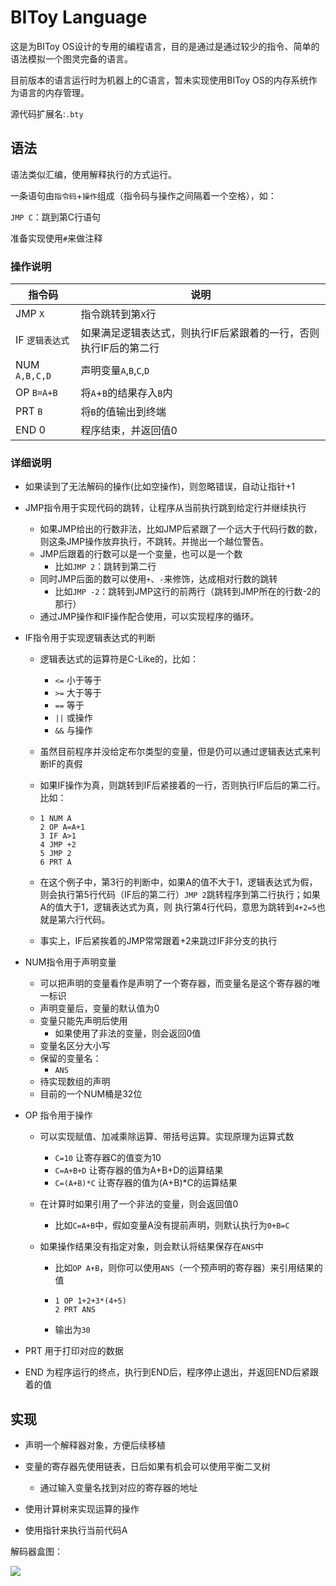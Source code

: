# BIToy Language

这是为BIToy OS设计的专用的编程语言，目的是通过是通过较少的指令、简单的语法模拟一个图灵完备的语言。

目前版本的语言运行时为机器上的C语言，暂未实现使用BIToy OS的内存系统作为语言的内存管理。

源代码扩展名:`.bty`

## 语法

语法类似汇编，使用解释执行的方式运行。

一条语句由`指令码`+`操作`组成（指令码与操作之间隔着一个空格），如：

`JMP C`：跳到第C行语句

准备实现使用`#`来做注释

### 操作说明

| 指令码          | 说明                                                         |
| --------------- | ------------------------------------------------------------ |
| JMP `X`         | 指令跳转到第`X`行                                            |
| IF `逻辑表达式` | 如果满足逻辑表达式，则执行IF后紧跟着的一行，否则执行IF后的第二行 |
| NUM `A,B,C,D`   | 声明变量`A`,`B`,`C`,`D`                                      |
| OP `B=A+B`      | 将`A`+`B`的结果存入`B`内                                     |
| PRT `B`         | 将`B`的值输出到终端                                          |
| END 0           | 程序结束，并返回值0                                          |

### 详细说明

* 如果读到了无法解码的操作(比如空操作)，则忽略错误，自动让指针+1

* JMP指令用于实现代码的跳转，让程序从当前执行跳到给定行并继续执行

  * 如果JMP给出的行数非法，比如JMP后紧跟了一个远大于代码行数的数，则这条JMP操作放弃执行，不跳转。并抛出一个越位警告。
  * JMP后跟着的行数可以是一个变量，也可以是一个数
    * 比如`JMP 2`：跳转到第二行
  * 同时JMP后面的数可以使用`+`、`-`来修饰，达成相对行数的跳转
    * 比如`JMP -2`：跳转到JMP这行的前两行（跳转到JMP所在的行数-2的那行）
  * 通过JMP操作和IF操作配合使用，可以实现程序的循环。

* IF指令用于实现逻辑表达式的判断

  * 逻辑表达式的运算符是C-Like的，比如：

    * `<=` 小于等于
    * `>=` 大于等于
    * `==` 等于
    * `||` 或操作
    * `&&` 与操作

  * 虽然目前程序并没给定布尔类型的变量，但是仍可以通过逻辑表达式来判断IF的真假

  * 如果IF操作为真，则跳转到IF后紧接着的一行，否则执行IF后后的第二行。比如：

  * ```
    1 NUM A
    2 OP A=A+1
    3 IF A>1
    4 JMP +2
    5 JMP 2
    6 PRT A
    ```

  * 在这个例子中，第3行的判断中，如果A的值不大于1，逻辑表达式为假，则会执行第5行代码（IF后的第二行）`JMP 2`跳转程序到第二行执行；如果A的值大于1，逻辑表达式为真，则 执行第4行代码，意思为跳转到`4+2=5`也就是第六行代码。

  * 事实上，IF后紧挨着的JMP常常跟着+2来跳过IF非分支的执行

* NUM指令用于声明变量

  * 可以把声明的变量看作是声明了一个寄存器，而变量名是这个寄存器的唯一标识
  * 声明变量后，变量的默认值为0
  * 变量只能先声明后使用
    * 如果使用了非法的变量，则会返回0值
  * 变量名区分大小写
  * 保留的变量名：
    * `ANS`
  * 待实现数组的声明
  * 目前的一个NUM桶是32位

* OP 指令用于操作

  * 可以实现赋值、加减乘除运算、带括号运算。实现原理为运算式数

    * `C=10` 让寄存器C的值变为10
    * `C=A+B+D` 让寄存器的值为A+B+D的运算结果
    * `C=(A+B)*C` 让寄存器的值为(A+B)*C的运算结果

  * 在计算时如果引用了一个非法的变量，则会返回值0

    * 比如`C=A+B`中，假如变量A没有提前声明，则默认执行为`0+B=C`

  * 如果操作结果没有指定对象，则会默认将结果保存在`ANS`中

    * 比如`OP A+B`，则你可以使用`ANS`（一个预声明的寄存器）来引用结果的值

    * ```
      1 OP 1+2+3*(4+5)
      2 PRT ANS
      ```

    * 输出为`30`

* PRT 用于打印对应的数据

* END 为程序运行的终点，执行到END后，程序停止退出，并返回END后紧跟着的值

## 实现

* 声明一个解释器对象，方便后续移植
* 变量的寄存器先使用链表，日后如果有机会可以使用平衡二叉树
  * 通过输入变量名找到对应的寄存器的地址

* 使用计算树来实现运算的操作

* 使用指针来执行当前代码A

解码器盒图：

![](https://cdn.jsdelivr.net/gh/I-Rinka/picTure//20201224195409.png)